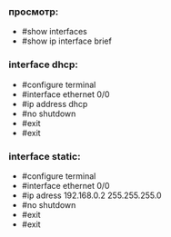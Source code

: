 ### просмотр:
* #show interfaces
* #show ip interface brief

### interface dhcp:
* #configure terminal
* #interface ethernet 0/0
* #ip address dhcp
* #no shutdown
* #exit
* #exit

### interface static:
* #configure terminal
* #interface ethernet 0/0
* #ip adress 192.168.0.2 255.255.255.0
* #no shutdown
* #exit
* #exit
